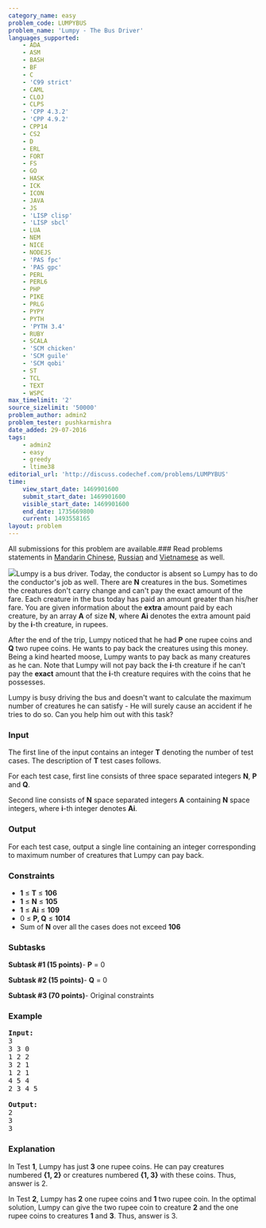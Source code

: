 ```yaml
---
category_name: easy
problem_code: LUMPYBUS
problem_name: 'Lumpy - The Bus Driver'
languages_supported:
    - ADA
    - ASM
    - BASH
    - BF
    - C
    - 'C99 strict'
    - CAML
    - CLOJ
    - CLPS
    - 'CPP 4.3.2'
    - 'CPP 4.9.2'
    - CPP14
    - CS2
    - D
    - ERL
    - FORT
    - FS
    - GO
    - HASK
    - ICK
    - ICON
    - JAVA
    - JS
    - 'LISP clisp'
    - 'LISP sbcl'
    - LUA
    - NEM
    - NICE
    - NODEJS
    - 'PAS fpc'
    - 'PAS gpc'
    - PERL
    - PERL6
    - PHP
    - PIKE
    - PRLG
    - PYPY
    - PYTH
    - 'PYTH 3.4'
    - RUBY
    - SCALA
    - 'SCM chicken'
    - 'SCM guile'
    - 'SCM qobi'
    - ST
    - TCL
    - TEXT
    - WSPC
max_timelimit: '2'
source_sizelimit: '50000'
problem_author: admin2
problem_tester: pushkarmishra
date_added: 29-07-2016
tags:
    - admin2
    - easy
    - greedy
    - ltime38
editorial_url: 'http://discuss.codechef.com/problems/LUMPYBUS'
time:
    view_start_date: 1469901600
    submit_start_date: 1469901600
    visible_start_date: 1469901600
    end_date: 1735669800
    current: 1493558165
layout: problem
---
```

All submissions for this problem are available.###  Read problems statements in [Mandarin Chinese](http://www.codechef.com/download/translated/LTIME38/mandarin/LUMPYBUS.pdf), [Russian](http://www.codechef.com/download/translated/LTIME38/russian/LUMPYBUS.pdf) and [Vietnamese](http://www.codechef.com/download/translated/LTIME38/vietnamese/LUMPYBUS.pdf) as well.

![](https://codechef_shared.s3.amazonaws.com/upfiles/Bus_Driver_Lumpy_2.jpg)Lumpy is a bus driver. Today, the conductor is absent so Lumpy has to do the conductor's job as well. There are **N** creatures in the bus. Sometimes the creatures don't carry change and can't pay the exact amount of the fare. Each creature in the bus today has paid an amount greater than his/her fare. You are given information about the **extra** amount paid by each creature, by an array **A** of size **N**, where **Ai** denotes the extra amount paid by the **i**-th creature, in rupees.

After the end of the trip, Lumpy noticed that he had **P** one rupee coins and **Q** two rupee coins. He wants to pay back the creatures using this money. Being a kind hearted moose, Lumpy wants to pay back as many creatures as he can. Note that Lumpy will not pay back the **i**-th creature if he can't pay the **exact** amount that the **i**-th creature requires with the coins that he possesses.

Lumpy is busy driving the bus and doesn't want to calculate the maximum number of creatures he can satisfy - He will surely cause an accident if he tries to do so. Can you help him out with this task?

### Input

The first line of the input contains an integer **T** denoting the number of test cases. The description of **T** test cases follows.

For each test case, first line consists of three space separated integers **N**, **P** and **Q**.

Second line consists of **N** space separated integers **A** containing **N** space integers, where **i**-th integer denotes **Ai**.

### Output

For each test case, output a single line containing an integer corresponding to maximum number of creatures that Lumpy can pay back.

### Constraints

- **1** ≤ **T** ≤ **106**
- **1** ≤ **N** ≤ **105**
- **1** ≤ **Ai** ≤ **109**
- 0 ≤ **P, Q** ≤ **1014**
- Sum of **N** over all the cases does not exceed **106**

### Subtasks

**Subtask #1 (15 points)**- **P** = 0

 **Subtask #2 (15 points)**- **Q** = 0

**Subtask #3 (70 points)**- Original constraints

### Example

<pre><b>Input:</b>
<tt>3
3 3 0
1 2 2
3 2 1
1 2 1
4 5 4
2 3 4 5</tt>

<b>Output:</b>
<tt>2
3
3</tt>
</pre>
### Explanation

 In Test **1**, Lumpy has just **3** one rupee coins. He can pay creatures numbered **{1, 2}** or creatures numbered **{1, 3}** with these coins. Thus, answer is 2.

 In Test **2**, Lumpy has **2** one rupee coins and **1** two rupee coin. In the optimal solution, Lumpy can give the two rupee coin to creature **2** and the one rupee coins to creatures **1** and **3**. Thus, answer is 3.
